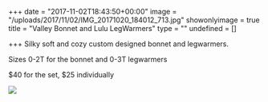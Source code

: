 +++
date = "2017-11-02T18:43:50+00:00"
image = "/uploads/2017/11/02/IMG_20171020_184012_713.jpg"
showonlyimage = true
title = "Valley Bonnet and Lulu LegWarmers"
type = ""
undefined = []

+++
Silky soft and cozy custom designed bonnet and legwarmers.

Sizes 0-2T for the bonnet and 0-3T legwarmers

$40 for the set, $25 individually

![](/uploads/2017/11/02/IMG_20171020_184012_713.jpg)